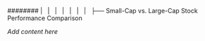 ######## |   |   |   |   |   |   |   ├── Small-Cap vs. Large-Cap Stock Performance Comparison

*Add content here*